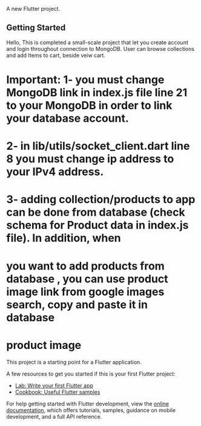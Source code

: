 A new Flutter project.

## Getting Started
Hello, This is completed a small-scale project that let you create account and login throughout connection to MongoDB. User can browse collections and add Items to cart, beside veiw cart. 

# Important: 1- you must change MongoDB link in index.js file line 21 to your MongoDB in order to link your database account.
#            2- in lib/utils/socket_client.dart line 8 you must change ip address to your IPv4 address.
#            3- adding collection/products to app can be done from database (check schema for Product data in index.js file). In addition, when   
#            you want to add products from database , you can use product image link from google images search, copy and paste it in database 
#            product image



This project is a starting point for a Flutter application.

A few resources to get you started if this is your first Flutter project:

- [Lab: Write your first Flutter app](https://docs.flutter.dev/get-started/codelab)
- [Cookbook: Useful Flutter samples](https://docs.flutter.dev/cookbook)

For help getting started with Flutter development, view the
[online documentation](https://docs.flutter.dev/), which offers tutorials,
samples, guidance on mobile development, and a full API reference.
